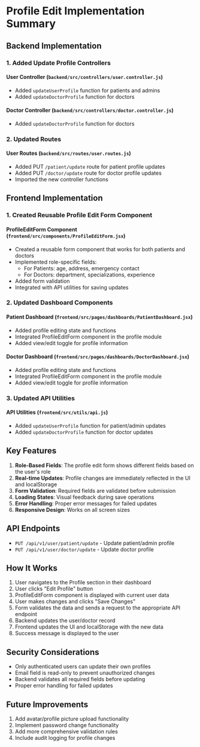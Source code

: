 # Profile Edit Implementation Summary

## Backend Implementation

### 1. Added Update Profile Controllers

#### User Controller (`backend/src/controllers/user.controller.js`)
- Added `updateUserProfile` function for patients and admins
- Added `updateDoctorProfile` function for doctors

#### Doctor Controller (`backend/src/controllers/doctor.controller.js`)
- Added `updateDoctorProfile` function for doctors

### 2. Updated Routes

#### User Routes (`backend/src/routes/user.routes.js`)
- Added PUT `/patient/update` route for patient profile updates
- Added PUT `/doctor/update` route for doctor profile updates
- Imported the new controller functions

## Frontend Implementation

### 1. Created Reusable Profile Edit Form Component

#### ProfileEditForm Component (`frontend/src/components/ProfileEditForm.jsx`)
- Created a reusable form component that works for both patients and doctors
- Implemented role-specific fields:
  - For Patients: age, address, emergency contact
  - For Doctors: department, specializations, experience
- Added form validation
- Integrated with API utilities for saving updates

### 2. Updated Dashboard Components

#### Patient Dashboard (`frontend/src/pages/dashboards/PatientDashboard.jsx`)
- Added profile editing state and functions
- Integrated ProfileEditForm component in the profile module
- Added view/edit toggle for profile information

#### Doctor Dashboard (`frontend/src/pages/dashboards/DoctorDashboard.jsx`)
- Added profile editing state and functions
- Integrated ProfileEditForm component in the profile module
- Added view/edit toggle for profile information

### 3. Updated API Utilities

#### API Utilities (`frontend/src/utils/api.js`)
- Added `updateUserProfile` function for patient/admin updates
- Added `updateDoctorProfile` function for doctor updates

## Key Features

1. **Role-Based Fields**: The profile edit form shows different fields based on the user's role
2. **Real-time Updates**: Profile changes are immediately reflected in the UI and localStorage
3. **Form Validation**: Required fields are validated before submission
4. **Loading States**: Visual feedback during save operations
5. **Error Handling**: Proper error messages for failed updates
6. **Responsive Design**: Works on all screen sizes

## API Endpoints

- `PUT /api/v1/user/patient/update` - Update patient/admin profile
- `PUT /api/v1/user/doctor/update` - Update doctor profile

## How It Works

1. User navigates to the Profile section in their dashboard
2. User clicks "Edit Profile" button
3. ProfileEditForm component is displayed with current user data
4. User makes changes and clicks "Save Changes"
5. Form validates the data and sends a request to the appropriate API endpoint
6. Backend updates the user/doctor record
7. Frontend updates the UI and localStorage with the new data
8. Success message is displayed to the user

## Security Considerations

- Only authenticated users can update their own profiles
- Email field is read-only to prevent unauthorized changes
- Backend validates all required fields before updating
- Proper error handling for failed updates

## Future Improvements

1. Add avatar/profile picture upload functionality
2. Implement password change functionality
3. Add more comprehensive validation rules
4. Include audit logging for profile changes